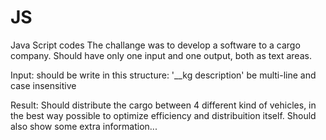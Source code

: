 # JS
Java Script codes
The challange was to develop a software to a cargo company.
Should have only one input and one output, both as text areas.

Input: 
should be write in this structure: '__kg description'
be multi-line and case insensitive

Result: 
Should distribute the cargo between 4 different kind of vehicles, in the best way possible to optimize efficiency and distribuition itself.
Should also show some extra information...

